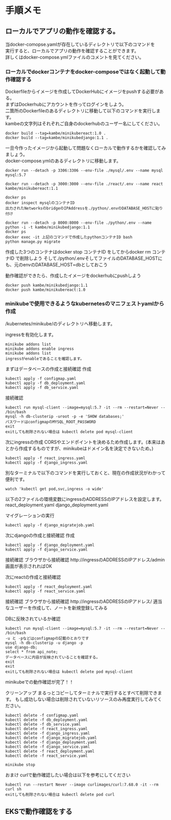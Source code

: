 # 手順メモ

## ローカルでアプリの動作を確認する。

当docker-comopse.yamlが存在しているディレクトリで以下のコマンドを  
実行すると、ローカルでアプリの動作を確認することができます。  
詳しくはdocker-compose.ymlファイルのコメントを見てください。  

### ローカルでdockerコンテナをdocker-composeではなく起動して動作確認する
Dockerfileからイメージを作成してDockerHubにイメージをpushする必要がある。  
まずはDockerhubにアカウントを作ってログインをしよう。  
二箇所のDockerfileのあるディレクトリに移動して以下のコマンドを実行します。  
kambeの文字列はそれぞれご自身のdockerhubのユーザー名にしてください。
```
docker build --tag=kambe/minikubereact:1.0 .
docker build --tag=kambe/minikubedjango:1.1 .
```

一旦今作ったイメージから起動して問題なくローカルで動作するかを確認してみましょう。  
docker-compose.ymlのあるディレクトリに移動します。
```
docker run --detach -p 3306:3306 --env-file ./mysql/.env --name mysql mysql:5.7 

docker run --detach -p 3000:3000 --env-file ./react/.env --name react kambe/minikubereact:1.1

docker ps 
docker inspect mysqlのコンテナID
出力されたNetworksのbridgeのIPAddressを./python/.envのDATABASE_HOSTに貼り付け

docker run --detach -p 8000:8000 --env-file ./python/.env --name python -i -t kambe/minikubedjango:1.1
docker ps 
docker exec -it 上記のコマンドで作成したpythonコンテナID bash
python manage.py migrate
```
作成した3つのコンテナはdocker stop コンテナID をしてからdocker rm コンテナID で削除しよう
そして./python/.envそしてファイルのDATABASE_HOSTにも、元のenvのDATABASE_HOST=dbとしておこう

動作確認ができたら、作成したイメージをdockerhubにpushしよう
```
docker push kambe/minikubedjango:1.1
docker push kambe/minikubereact:1.0
```
### minikubeで使用できるようなkubernetesのマニフェストyamlから作成

/kubernetes/minikube/のディレクトリへ移動します。

ingressを有効化します。
```
minikube addons list
minikube addons enable ingress
minikube addons list
ingressがenableであることを確認します。
```

まずはデータベースの作成と接続確認
作成
```
kubectl apply -f configmap.yaml
kubectl apply -f db_deployment.yaml
kubectl apply -f db_service.yaml
```
接続確認
```
kubectl run mysql-client --image=mysql:5.7 -it --rm --restart=Never -- /bin/bash
mysql -h db-clusterip -uroot -p -e 'SHOW databases;'
パスワードはconfigmapのMYSQL_ROOT_PASSWORD
exit
exitしても削除されない場合は kubectl delete pod mysql-client
```



次にingressの作成
CORSやエンドポイントを決めるため作成します。(本来はあとから作成するものですが、minikubeはドメイン名を決定できないため。)
```
kubectl apply -f react_ingress.yaml
kubectl apply -f django_ingress.yaml
```
別なターミナルで以下のコマンドを実行しておくと、現在の作成状況がわかって便利です。
```
watch 'kubectl get pod,svc,ingress -o wide'
```

以下の2ファイルの環境変数にingressのADDRESSのIPアドレスを設定します。
react_deployment.yaml
django_deployment.yaml

マイグレーションの実行
```
kubectl apply -f django_migratejob.yaml
```

次にdjangoの作成と接続確認
作成
```
kubectl apply -f django_deployment.yaml
kubectl apply -f django_service.yaml
```
接続確認
ブラウザから接続確認
http://ingressのADDRESSのIPアドレス/admin
画面が表示されればOK



次にreactの作成と接続確認
```
kubectl apply -f react_deployment.yaml
kubectl apply -f react_service.yaml
```

接続確認
ブラウザから接続確認
http://ingressのADDRESSのIPアドレス/
適当なユーザーを作成して、ノートを新規登録してみる

DBに反映されているか確認
```
kubectl run mysql-client --image=mysql:5.7 -it --rm --restart=Never -- /bin/bash
-u と -pなどはconfigmapの記載のとおりです  
mysql -h db-clusterip -u django -p
use django-db;
select * from api_note;
データベースに内容が反映されていることを確認する。
exit
exit
exitしても削除されない場合は kubectl delete pod mysql-client
```

minikubeでの動作確認が完了！！

クリーンアップ
まるっとコピーしてターミナルで実行するとすべて削除できます。
もし成功しない場合は削除されていないリソースのみ再度実行してみてください。
```
kubectl delete -f configmap.yaml
kubectl delete -f db_deployment.yaml
kubectl delete -f db_service.yaml
kubectl delete -f react_ingress.yaml
kubectl delete -f django_ingress.yaml
kubectl delete -f django_migratejob.yaml
kubectl delete -f django_deployment.yaml
kubectl delete -f django_service.yaml
kubectl delete -f react_deployment.yaml
kubectl delete -f react_service.yaml
```

```
minikube stop
```

おまけ
curlで動作確認したい場合は以下を参考にしてください
```
kubectl run --restart Never --image curlimages/curl:7.68.0 -it --rm curl sh
exitしても削除されない場合は kubectl delete pod curl
```

## EKSで動作確認をする